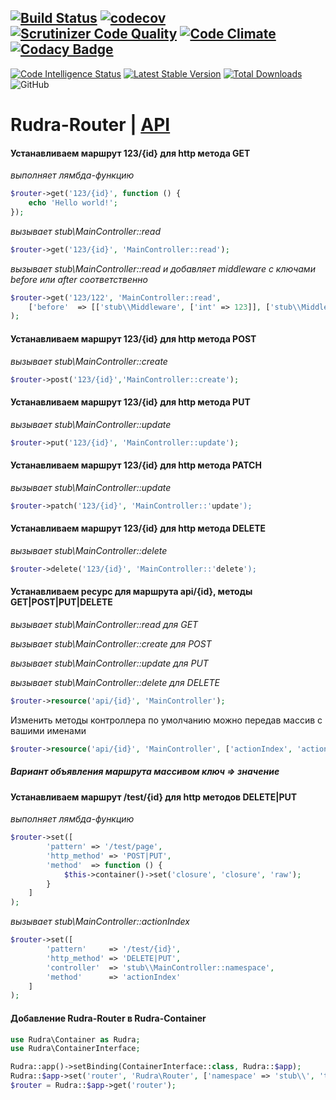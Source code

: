 [![Build Status](https://travis-ci.org/Jagepard/Rudra-Router.svg?branch=master)](https://travis-ci.org/Jagepard/Rudra-Router)
[![codecov](https://codecov.io/gh/Jagepard/Rudra-Router/branch/master/graph/badge.svg)](https://codecov.io/gh/Jagepard/Rudra-Router)
[![Scrutinizer Code Quality](https://scrutinizer-ci.com/g/Jagepard/Rudra-Router/badges/quality-score.png?b=master)](https://scrutinizer-ci.com/g/Jagepard/Rudra-Router/?branch=master)
[![Code Climate](https://codeclimate.com/github/Jagepard/Rudra-Router/badges/gpa.svg)](https://codeclimate.com/github/Jagepard/Rudra-Router)
[![Codacy Badge](https://api.codacy.com/project/badge/Grade/86edd8dbec394319afd00d7c5eff88bc)](https://www.codacy.com/app/Jagepard/Rudra-Router?utm_source=github.com&amp;utm_medium=referral&amp;utm_content=Jagepard/Rudra-Router&amp;utm_campaign=Badge_Grade)
-----
[![Code Intelligence Status](https://scrutinizer-ci.com/g/Jagepard/Rudra-Router/badges/code-intelligence.svg?b=master)](https://scrutinizer-ci.com/code-intelligence)
[![Latest Stable Version](https://poser.pugx.org/rudra/router/v/stable)](https://packagist.org/packages/rudra/router)
[![Total Downloads](https://poser.pugx.org/rudra/router/downloads)](https://packagist.org/packages/rudra/router)
![GitHub](https://img.shields.io/github/license/jagepard/Rudra-Router.svg)

# Rudra-Router | [API](https://github.com/Jagepard/Rudra-Router/blob/master/docs.md "Documentation API")

#### Устанавливаем маршрут 123/{id} для http метода GET
_выполняет лямбда-функцию_
```php
$router->get('123/{id}', function () {
    echo 'Hello world!';
});
```
_вызывает stub\\MainController::read_
```php
$router->get('123/{id}', 'MainController::read');
```
_вызывает stub\\MainController::read и добавляет middleware с ключами before или after соответственно_
```php
$router->get('123/122', 'MainController::read',
    ['before'  => [['stub\\Middleware', ['int' => 123]], ['stub\\Middleware', ['int' => 125]]]]
);
```
#### Устанавливаем маршрут 123/{id} для http метода POST
_вызывает stub\\MainController::create_
```php
$router->post('123/{id}','MainController::create');
```
#### Устанавливаем маршрут 123/{id} для http метода PUT
_вызывает stub\\MainController::update_
```php
$router->put('123/{id}', 'MainController::update');
```
#### Устанавливаем маршрут 123/{id} для http метода PATCH
_вызывает stub\\MainController::update_
```php
$router->patch('123/{id}', 'MainController::'update');
```
#### Устанавливаем маршрут 123/{id} для http метода DELETE
_вызывает stub\\MainController::delete_
```php
$router->delete('123/{id}', 'MainController::'delete');
```
#### Устанавливаем ресурс для маршрута api/{id}, методы GET|POST|PUT|DELETE
_вызывает stub\\MainController::read для GET_

_вызывает stub\\MainController::create для POST_

_вызывает stub\\MainController::update для PUT_

_вызывает stub\\MainController::delete для DELETE_
```php
$router->resource('api/{id}', 'MainController');
```
Изменить методы контроллера по умолчанию можно передав массив с вашими именами
```php
$router->resource('api/{id}', 'MainController', ['actionIndex', 'actionAdd', 'actionUpdate', 'actionDrop']);
```
##### Вариант объявления маршрута массивом ключ => значение
#### Устанавливаем маршрут /test/{id} для http методов DELETE|PUT
_выполняет лямбда-функцию_
```php
$router->set([
        'pattern' => '/test/page',
        'http_method' => 'POST|PUT',
        'method'  => function () {
            $this->container()->set('closure', 'closure', 'raw');
        }
    ]
);
```
_вызывает stub\\MainController::actionIndex_
```php
$router->set([
        'pattern'     => '/test/{id}',
        'http_method' => 'DELETE|PUT',
        'controller'  => 'stub\\MainController::namespace',
        'method'      => 'actionIndex'
    ]
);
```
#### Добавление Rudra-Router в  Rudra-Container
```php
use Rudra\Container as Rudra;
use Rudra\ContainerInterface;

Rudra::app()->setBinding(ContainerInterface::class, Rudra::$app);
Rudra::$app->set('router', 'Rudra\Router', ['namespace' => 'stub\\', 'templateEngine' => 'twig']);
$router = Rudra::$app->get('router');
```
